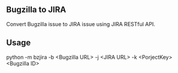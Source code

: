 ## Bugzilla to JIRA

Convert Bugzilla issue to JIRA issue using JIRA RESTful API.

## Usage

python -m bzjira -b \<Bugzilla URL\> -j \<JIRA URL\> -k \<PorjectKey\> \<Bugzilla ID\>
